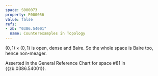 ```yaml
---
space: S000073
property: P000056
value: false
refs:
- zb: "0386.54001"
  name: Counterexamples in Topology
---
```


$(0,1) \times (0,1)$ is open, dense and Baire. So the whole space is Baire too, hence non-meager.

Asserted in the General Reference Chart for space #81 in
{{zb:0386.54001}}.
